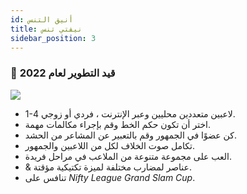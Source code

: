 ```yaml
---
id: أنيق التنس
title: نيفتي تنس
sidebar_position: 3
---
```


### 🚧 قيد التطوير لعام 2022

![](/img/NiftyTennis.jpeg)

- 1-4 لاعبين متعددين محليين وعبر الإنترنت ، فردي أو زوجي.
- اختر أن تكون حكم الخط وقم بإجراء مكالمات مهمة.
- كن عضوًا في الجمهور وقم بالتعبير عن المشاعر من الحشد.
- تكامل صوت الخلاف لكل من اللاعبين والجمهور.
- العب على مجموعة متنوعة من الملاعب في مراحل فريدة.
- & عناصر لمضارب مختلفة لميزة تكتيكية مؤقتة.
- تنافس على _Nifty League Grand Slam Cup_.
